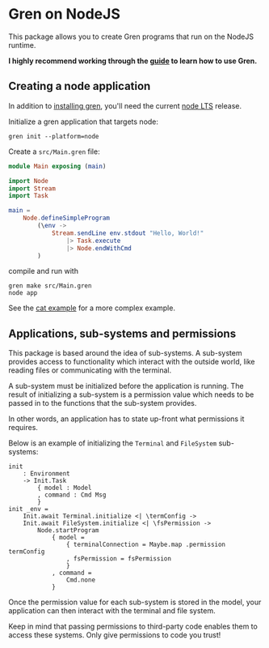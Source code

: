 # Gren on NodeJS

This package allows you to create Gren programs that run on the NodeJS runtime.

**I highly recommend working through the [guide](https://gren-lang.org/book/) to learn how to use Gren.**

## Creating a node application

In addition to [installing gren](https://gren-lang.org/install), you'll need the current [node LTS](https://nodejs.org/en) release.

Initialize a gren application that targets node:

```
gren init --platform=node
```

Create a `src/Main.gren` file:

```elm
module Main exposing (main)

import Node
import Stream
import Task

main =
    Node.defineSimpleProgram
        (\env ->
            Stream.sendLine env.stdout "Hello, World!"
                |> Task.execute
                |> Node.endWithCmd
        )
```

compile and run with

```
gren make src/Main.gren
node app
```

See the [cat example](https://github.com/gren-lang/example-projects/tree/main/cat) for a more complex example.

## Applications, sub-systems and permissions

This package is based around the idea of sub-systems. A sub-system provides access to functionality which interact with the outside world, like reading files or communicating with the terminal.

A sub-system must be initialized before the application is running. The result of initializing a sub-system is a permission value which needs to be passed in to the functions that the sub-system provides.

In other words, an application has to state up-front what permissions it requires.

Below is an example of initializing the `Terminal` and `FileSystem` sub-systems:

```gren
init
    : Environment
    -> Init.Task
        { model : Model
        , command : Cmd Msg
        }
init _env =
    Init.await Terminal.initialize <| \termConfig ->
    Init.await FileSystem.initialize <| \fsPermission ->
        Node.startProgram
            { model =
                { terminalConnection = Maybe.map .permission termConfig
                , fsPermission = fsPermission
                }
            , command =
                Cmd.none
            }
```

Once the permission value for each sub-system is stored in the model, your application can then interact with the terminal and file system.

Keep in mind that passing permissions to third-party code enables them to access these systems. Only give permissions to code you trust!
